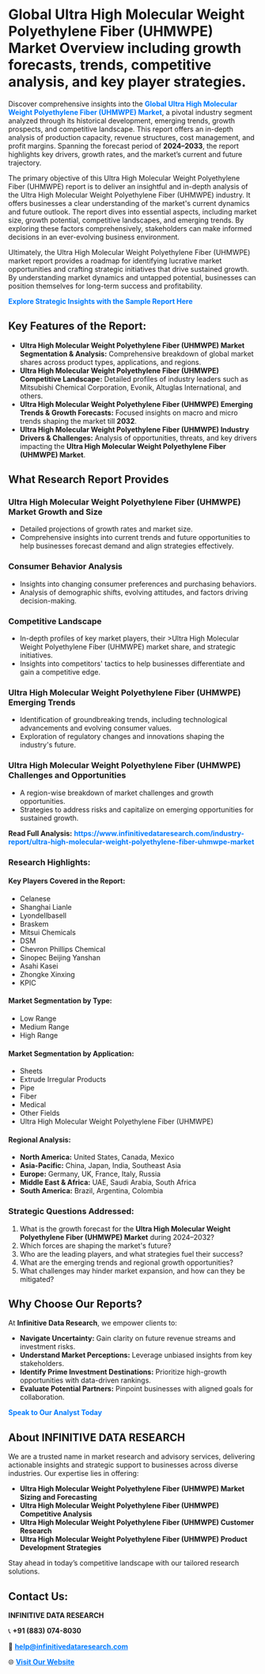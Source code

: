 <h1>Global Ultra High Molecular Weight Polyethylene Fiber (UHMWPE) Market Overview including growth forecasts, trends, competitive analysis, and key player strategies.</h1>
<p>
Discover comprehensive insights into the 
<a href="https://www.infinitivedataresearch.com/industry-report/ultra-high-molecular-weight-polyethylene-fiber-uhmwpe-market" rel="dofollow" style="color: #007BFF; text-decoration: none;"><strong>Global Ultra High Molecular Weight Polyethylene Fiber (UHMWPE) Market</strong></a>, a pivotal industry segment analyzed through its historical development, emerging trends, growth prospects, and competitive landscape. This report offers an in-depth analysis of production capacity, revenue structures, cost management, and profit margins. Spanning the forecast period of <strong>2024–2033</strong>, the report highlights key drivers, growth rates, and the market’s current and future trajectory.
</p>
<p>
The primary objective of this Ultra High Molecular Weight Polyethylene Fiber (UHMWPE) report is to deliver an insightful and in-depth analysis of the Ultra High Molecular Weight Polyethylene Fiber (UHMWPE) industry. It offers businesses a clear understanding of the market's current dynamics and future outlook. The report dives into essential aspects, including market size, growth potential, competitive landscapes, and emerging trends. By exploring these factors comprehensively, stakeholders can make informed decisions in an ever-evolving business environment.
</p>
<p>
Ultimately, the Ultra High Molecular Weight Polyethylene Fiber (UHMWPE) market report provides a roadmap for identifying lucrative market opportunities and crafting strategic initiatives that drive sustained growth. By understanding market dynamics and untapped potential, businesses can position themselves for long-term success and profitability.
</p>
<p>
<a href="https://www.infinitivedataresearch.com/request-sample/reportId=103309" style="color: #007BFF; text-decoration: none;"><strong>Explore Strategic Insights with the Sample Report Here</strong></a>
</p>

<h2>Key Features of the Report:</h2>
<ul>
<li><strong>Ultra High Molecular Weight Polyethylene Fiber (UHMWPE) Market Segmentation & Analysis:</strong> Comprehensive breakdown of global market shares across product types, applications, and regions.</li>
<li><strong>Ultra High Molecular Weight Polyethylene Fiber (UHMWPE) Competitive Landscape:</strong> Detailed profiles of industry leaders such as Mitsubishi Chemical Corporation, Evonik, Altuglas International, and others.</li>
<li><strong>Ultra High Molecular Weight Polyethylene Fiber (UHMWPE) Emerging Trends & Growth Forecasts:</strong> Focused insights on macro and micro trends shaping the market till <strong>2032</strong>.</li>
<li><strong>Ultra High Molecular Weight Polyethylene Fiber (UHMWPE) Industry Drivers & Challenges:</strong> Analysis of opportunities, threats, and key drivers impacting the <strong>Ultra High Molecular Weight Polyethylene Fiber (UHMWPE) Market</strong>.</li>
</ul>

<h2>What Research Report Provides</h2>
<h3>Ultra High Molecular Weight Polyethylene Fiber (UHMWPE) Market Growth and Size</h3>
<ul>
<li>Detailed projections of growth rates and market size.</li>
<li>Comprehensive insights into current trends and future opportunities to help businesses forecast demand and align strategies effectively.</li>
</ul>

<h3>Consumer Behavior Analysis</h3>
<ul>
<li>Insights into changing consumer preferences and purchasing behaviors.</li>
<li>Analysis of demographic shifts, evolving attitudes, and factors driving decision-making.</li>
</ul>

<h3>Competitive Landscape</h3>
<ul>
<li>In-depth profiles of key market players, their >Ultra High Molecular Weight Polyethylene Fiber (UHMWPE) market share, and strategic initiatives.</li>
<li>Insights into competitors' tactics to help businesses differentiate and gain a competitive edge.</li>
</ul>

<h3>Ultra High Molecular Weight Polyethylene Fiber (UHMWPE) Emerging Trends</h3>
<ul>
<li>Identification of groundbreaking trends, including technological advancements and evolving consumer values.</li>
<li>Exploration of regulatory changes and innovations shaping the industry's future.</li>
</ul>

<h3>Ultra High Molecular Weight Polyethylene Fiber (UHMWPE) Challenges and Opportunities</h3>
<ul>
<li>A region-wise breakdown of market challenges and growth opportunities.</li>
<li>Strategies to address risks and capitalize on emerging opportunities for sustained growth.</li>
</ul>
<p><strong>Read Full Analysis:</strong> <a href="https://www.infinitivedataresearch.com/industry-report/ultra-high-molecular-weight-polyethylene-fiber-uhmwpe-market" rel="dofollow" style="color: #007BFF; text-decoration: none;"><strong>https://www.infinitivedataresearch.com/industry-report/ultra-high-molecular-weight-polyethylene-fiber-uhmwpe-market</strong></a></p>
<h3>Research Highlights:</h3>
<h4>Key Players Covered in the Report:</h4>
<ul><li>Celanese</li><li>Shanghai Lianle</li><li>Lyondellbasell</li><li>Braskem</li><li>Mitsui Chemicals</li><li>DSM</li><li>Chevron Phillips Chemical</li><li>Sinopec Beijing Yanshan</li><li>Asahi Kasei</li><li>Zhongke Xinxing</li><li>KPIC</li></ul>
<h4>Market Segmentation by Type:</h4>
<ul><li>Low Range</li><li>Medium Range</li><li>High Range</li></ul>
<h4>Market Segmentation by Application:</h4>
<ul><li>Sheets</li><li>Extrude Irregular Products</li><li>Pipe</li><li>Fiber</li><li>Medical</li><li>Other Fields</li><li>Ultra High Molecular Weight Polyethylene Fiber (UHMWPE)</li></ul>

<h4>Regional Analysis:</h4>
<ul>
<li><strong>North America:</strong> United States, Canada, Mexico</li>
<li><strong>Asia-Pacific:</strong> China, Japan, India, Southeast Asia</li>
<li><strong>Europe:</strong> Germany, UK, France, Italy, Russia</li>
<li><strong>Middle East & Africa:</strong> UAE, Saudi Arabia, South Africa</li>
<li><strong>South America:</strong> Brazil, Argentina, Colombia</li>
</ul>

<h3>Strategic Questions Addressed:</h3>
<ol>
<li>What is the growth forecast for the <strong>Ultra High Molecular Weight Polyethylene Fiber (UHMWPE) Market</strong> during 2024–2032?</li>
<li>Which forces are shaping the market's future?</li>
<li>Who are the leading players, and what strategies fuel their success?</li>
<li>What are the emerging trends and regional growth opportunities?</li>
<li>What challenges may hinder market expansion, and how can they be mitigated?</li>
</ol>

<h2>Why Choose Our Reports?</h2>
<p>At <strong>Infinitive Data Research</strong>, we empower clients to:</p>
<ul>
<li><strong>Navigate Uncertainty:</strong> Gain clarity on future revenue streams and investment risks.</li>
<li><strong>Understand Market Perceptions:</strong> Leverage unbiased insights from key stakeholders.</li>
<li><strong>Identify Prime Investment Destinations:</strong> Prioritize high-growth opportunities with data-driven rankings.</li>
<li><strong>Evaluate Potential Partners:</strong> Pinpoint businesses with aligned goals for collaboration.</li>
</ul>
<p><a href="https://www.infinitivedataresearch.com/industry-report/ultra-high-molecular-weight-polyethylene-fiber-uhmwpe-market" rel="dofollow" style="color: #007BFF; text-decoration: none;"><strong>Speak to Our Analyst Today</strong></a></p>

<h2>About INFINITIVE DATA RESEARCH</h2>
<p>We are a trusted name in market research and advisory services, delivering actionable insights and strategic support to businesses across diverse industries. Our expertise lies in offering:</p>
<ul>
<li><strong>Ultra High Molecular Weight Polyethylene Fiber (UHMWPE) Market Sizing and Forecasting</strong></li>
<li><strong>Ultra High Molecular Weight Polyethylene Fiber (UHMWPE) Competitive Analysis</strong></li>
<li><strong>Ultra High Molecular Weight Polyethylene Fiber (UHMWPE) Customer Research</strong></li>
<li><strong>Ultra High Molecular Weight Polyethylene Fiber (UHMWPE) Product Development Strategies</strong></li>
</ul>
<p>Stay ahead in today’s competitive landscape with our tailored research solutions.</p>

<h2>Contact Us:</h2>
<p><strong>INFINITIVE DATA RESEARCH</strong></p>
<p>📞 <strong>+91 (883) 074-8030</strong></p>
<p>📧 <strong><a href="mailto:help@infinitivedataresearch.com" style="color: #007BFF;">help@infinitivedataresearch.com</a></strong></p>
<p>🌐 <strong><a href="https://www.infinitivedataresearch.com" rel="dofollow" style="color: #007BFF;">Visit Our Website</a></strong></p>